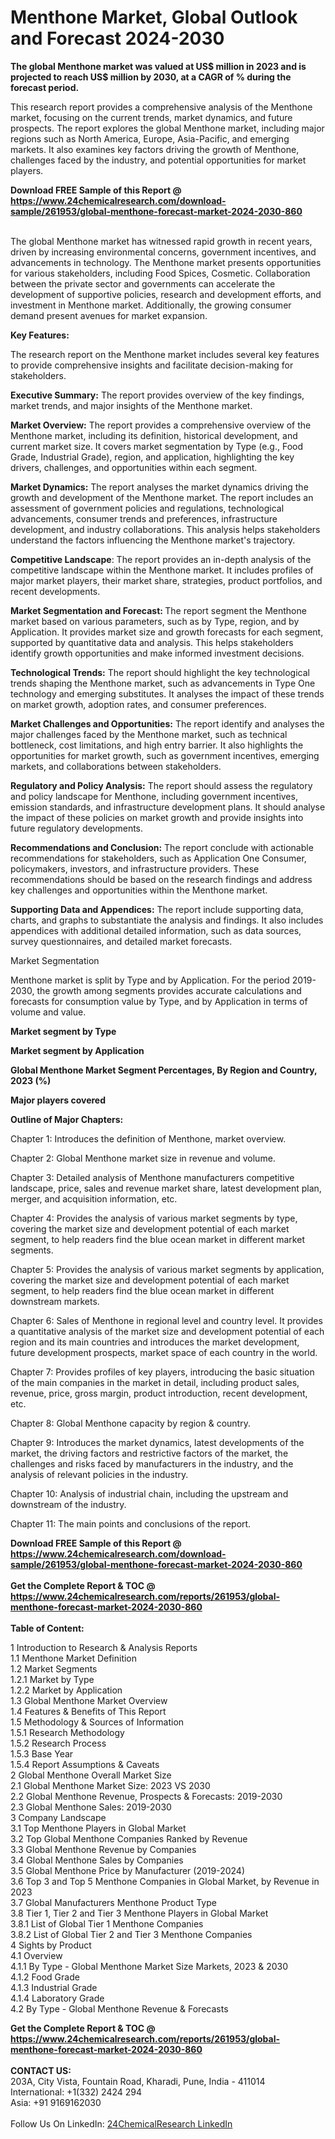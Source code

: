 <h1>Menthone Market, Global Outlook and Forecast 2024-2030</h1><p><strong>The global Menthone market was valued at US$ million in 2023 and is projected to reach US$ million by 2030, at a CAGR of % during the forecast period.</strong></p><p>
</p><p>This research report provides a comprehensive analysis of the Menthone market, focusing on the current trends, market dynamics, and future prospects. The report explores the global Menthone market, including major regions such as North America, Europe, Asia-Pacific, and emerging markets. It also examines key factors driving the growth of Menthone, challenges faced by the industry, and potential opportunities for market players.</p><div><b>Download FREE Sample of this Report @ 
            <a href="https://www.24chemicalresearch.com/download-sample/261953/global-menthone-forecast-market-2024-2030-860">
            https://www.24chemicalresearch.com/download-sample/261953/global-menthone-forecast-market-2024-2030-860</a></b></div><br><p>
The global Menthone market has witnessed rapid growth in recent years, driven by increasing environmental concerns, government incentives, and advancements in technology. The Menthone market presents opportunities for various stakeholders, including Food Spices, Cosmetic. Collaboration between the private sector and governments can accelerate the development of supportive policies, research and development efforts, and investment in Menthone market. Additionally, the growing consumer demand present avenues for market expansion.</p><p>
<strong>Key Features:</strong></p><p>
The research report on the Menthone market includes several key features to provide comprehensive insights and facilitate decision-making for stakeholders.</p><p>
<strong>Executive Summary:</strong> The report provides overview of the key findings, market trends, and major insights of the Menthone market.</p><p>
<strong>Market Overview:</strong> The report provides a comprehensive overview of the Menthone market, including its definition, historical development, and current market size. It covers market segmentation by Type (e.g., Food Grade, Industrial Grade), region, and application, highlighting the key drivers, challenges, and opportunities within each segment.</p><p>
<strong>Market Dynamics:</strong> The report analyses the market dynamics driving the growth and development of the Menthone market. The report includes an assessment of government policies and regulations, technological advancements, consumer trends and preferences, infrastructure development, and industry collaborations. This analysis helps stakeholders understand the factors influencing the Menthone market's trajectory.</p><p>
<strong>Competitive Landscape</strong>: The report provides an in-depth analysis of the competitive landscape within the Menthone market. It includes profiles of major market players, their market share, strategies, product portfolios, and recent developments.</p><p>
<strong>Market Segmentation and Forecast: </strong>The report segment the Menthone market based on various parameters, such as by Type, region, and by Application. It provides market size and growth forecasts for each segment, supported by quantitative data and analysis. This helps stakeholders identify growth opportunities and make informed investment decisions.</p><p>
<strong>Technological Trends:</strong> The report should highlight the key technological trends shaping the Menthone market, such as advancements in Type One technology and emerging substitutes. It analyses the impact of these trends on market growth, adoption rates, and consumer preferences.</p><p>
<strong>Market Challenges and Opportunities:</strong> The report identify and analyses the major challenges faced by the Menthone market, such as technical bottleneck, cost limitations, and high entry barrier. It also highlights the opportunities for market growth, such as government incentives, emerging markets, and collaborations between stakeholders.</p><p>
<strong>Regulatory and Policy Analysis:</strong> The report should assess the regulatory and policy landscape for Menthone, including government incentives, emission standards, and infrastructure development plans. It should analyse the impact of these policies on market growth and provide insights into future regulatory developments.</p><p>
<strong>Recommendations and Conclusion:</strong> The report conclude with actionable recommendations for stakeholders, such as Application One Consumer, policymakers, investors, and infrastructure providers. These recommendations should be based on the research findings and address key challenges and opportunities within the Menthone market.</p><p>
<strong>Supporting Data and Appendices:</strong> The report include supporting data, charts, and graphs to substantiate the analysis and findings. It also includes appendices with additional detailed information, such as data sources, survey questionnaires, and detailed market forecasts.</p><p>
Market Segmentation</p><p>
Menthone market is split by Type and by Application. For the period 2019-2030, the growth among segments provides accurate calculations and forecasts for consumption value by Type, and by Application in terms of volume and value.</p><p>
<strong>Market segment by Type</strong></p><p>
</p><p>
</p><p><strong>Market segment by Application</strong></p><p>
</p><p>
</p><p><strong>Global Menthone Market Segment Percentages, By Region and Country, 2023 (%)</strong></p><p>
</p><p>
</p><p><strong>Major players covered</strong></p><p>
</p><p>
</p><p><strong>Outline of Major Chapters:</strong></p><p>
Chapter 1: Introduces the definition of Menthone, market overview.</p><p>
Chapter 2: Global Menthone market size in revenue and volume.</p><p>
Chapter 3: Detailed analysis of Menthone manufacturers competitive landscape, price, sales and revenue market share, latest development plan, merger, and acquisition information, etc.</p><p>
Chapter 4: Provides the analysis of various market segments by type, covering the market size and development potential of each market segment, to help readers find the blue ocean market in different market segments.</p><p>
Chapter 5: Provides the analysis of various market segments by application, covering the market size and development potential of each market segment, to help readers find the blue ocean market in different downstream markets.</p><p>
Chapter 6: Sales of Menthone in regional level and country level. It provides a quantitative analysis of the market size and development potential of each region and its main countries and introduces the market development, future development prospects, market space of each country in the world.</p><p>
Chapter 7: Provides profiles of key players, introducing the basic situation of the main companies in the market in detail, including product sales, revenue, price, gross margin, product introduction, recent development, etc.</p><p>
Chapter 8: Global Menthone capacity by region &amp; country.</p><p>
Chapter 9: Introduces the market dynamics, latest developments of the market, the driving factors and restrictive factors of the market, the challenges and risks faced by manufacturers in the industry, and the analysis of relevant policies in the industry.</p><p>
Chapter 10: Analysis of industrial chain, including the upstream and downstream of the industry.</p><p>
Chapter 11: The main points and conclusions of the report.</p><div><b>Download FREE Sample of this Report @ 
            <a href="https://www.24chemicalresearch.com/download-sample/261953/global-menthone-forecast-market-2024-2030-860">
            https://www.24chemicalresearch.com/download-sample/261953/global-menthone-forecast-market-2024-2030-860</a></b></div><br><div><b>Get the Complete Report & TOC @ 
            <a href="https://www.24chemicalresearch.com/reports/261953/global-menthone-forecast-market-2024-2030-860">
            https://www.24chemicalresearch.com/reports/261953/global-menthone-forecast-market-2024-2030-860</a></b></div><br>
            <b>Table of Content:</b><p>1 Introduction to Research & Analysis Reports<br />
    1.1 Menthone Market Definition<br />
    1.2 Market Segments<br />
        1.2.1 Market by Type<br />
        1.2.2 Market by Application<br />
    1.3 Global Menthone Market Overview<br />
    1.4 Features & Benefits of This Report<br />
    1.5 Methodology & Sources of Information<br />
        1.5.1 Research Methodology<br />
        1.5.2 Research Process<br />
        1.5.3 Base Year<br />
        1.5.4 Report Assumptions & Caveats<br />
2 Global Menthone Overall Market Size<br />
    2.1 Global Menthone Market Size: 2023 VS 2030<br />
    2.2 Global Menthone Revenue, Prospects & Forecasts: 2019-2030<br />
    2.3 Global Menthone Sales: 2019-2030<br />
3 Company Landscape<br />
    3.1 Top Menthone Players in Global Market<br />
    3.2 Top Global Menthone Companies Ranked by Revenue<br />
    3.3 Global Menthone Revenue by Companies<br />
    3.4 Global Menthone Sales by Companies<br />
    3.5 Global Menthone Price by Manufacturer (2019-2024)<br />
    3.6 Top 3 and Top 5 Menthone Companies in Global Market, by Revenue in 2023<br />
    3.7 Global Manufacturers Menthone Product Type<br />
    3.8 Tier 1, Tier 2 and Tier 3 Menthone Players in Global Market<br />
        3.8.1 List of Global Tier 1 Menthone Companies<br />
        3.8.2 List of Global Tier 2 and Tier 3 Menthone Companies<br />
4 Sights by Product<br />
    4.1 Overview<br />
        4.1.1 By Type - Global Menthone Market Size Markets, 2023 & 2030<br />
        4.1.2 Food Grade<br />
        4.1.3 Industrial Grade<br />
        4.1.4 Laboratory Grade<br />
    4.2 By Type - Global Menthone Revenue & Forecasts<br />
 </p><div><b>Get the Complete Report & TOC @ 
            <a href="https://www.24chemicalresearch.com/reports/261953/global-menthone-forecast-market-2024-2030-860">
            https://www.24chemicalresearch.com/reports/261953/global-menthone-forecast-market-2024-2030-860</a></b></div><br><b>CONTACT US:</b><br>
            203A, City Vista, Fountain Road, Kharadi, Pune, India - 411014<br>
            International: +1(332) 2424 294<br>
            Asia: +91 9169162030 <br><br>
            Follow Us On LinkedIn: <a href="https://www.linkedin.com/company/24chemicalresearch/">24ChemicalResearch LinkedIn</a>